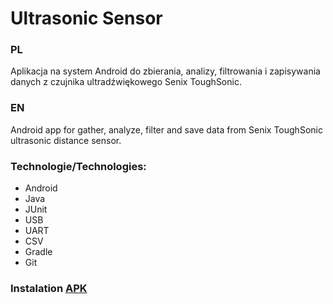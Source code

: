 # Ultrasonic Sensor
### PL
Aplikacja na system Android do zbierania, analizy, filtrowania i zapisywania danych z czujnika ultradźwiękowego Senix ToughSonic.
### EN
Android app for gather, analyze, filter and save data from Senix ToughSonic ultrasonic distance sensor.
### Technologie/Technologies:
* Android
* Java
* JUnit
* USB
* UART
* CSV
* Gradle
* Git

### Instalation [APK]

[APK]: https://github.com/Cutter72/ultrasonic-sensor-app/tree/develop/app/release
